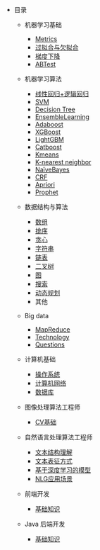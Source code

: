 <!-- docs/_sidebar.md -->

<!-- * [首页](README) -->

- 目录

  - 机器学习基础
      - [Metrics](./AI算法/machine-learning/metrics.md)
      - [过拟合与欠拟合](./AI算法/machine-learning/过拟合与欠拟合.md)
      - [梯度下降](./AI算法/machine-learning/梯度下降.md)
      - [ABTest](./AI算法/machine-learning/ABTest.md)

  - 机器学习算法    
      - [线性回归+逻辑回归](./AI算法/machine-learning/线性回归+逻辑回归.md)
      - [SVM](./AI算法/machine-learning/SVM.md)
      - [Decision Tree](./AI算法/machine-learning/DecisionTree.md)
      - [EnsembleLearning](./AI算法/machine-learning/EnsembleLearning.md)
      - [Adaboost](./AI算法/machine-learning/Adaboost.md)
      - [XGBoost](./AI算法/machine-learning/XGBoost.md)
      - [LightGBM](./AI算法/machine-learning/LightGBM.md)
      - [Catboost](./AI算法/machine-learning/Catboost.md)
      - [Kmeans](./AI算法/machine-learning/Kmeans.md)
      - [K-nearest neighbor](./AI算法/machine-learning/KNN.md)
      - [NaïveBayes](./AI算法/machine-learning/NaïveBayes.md)
      - [CRF](./AI算法/machine-learning/CRF.md)
      - [Apriori](./AI算法/machine-learning/Apriori.md)
      - [Prophet](./AI算法/machine-learning/Prophet.md)

  - 数据结构与算法
      - [数组](./数据结构与算法/Array.md)
      - [排序](./数据结构与算法/sort.md)
      - [贪心](./数据结构与算法/greedy.md)
      - [字符串](./数据结构与算法/string.md)
      - [链表](./数据结构与算法/linklist.md)
      - [二叉树](./数据结构与算法/binaryTree.md)
      - [图](./数据结构与算法/graph.md)
      - [搜索](./数据结构与算法/search.md)
      - [动态规划](./数据结构与算法/dp.md)
      - 其他 

  - Big data
      - [MapReduce](./开发/大数据/mapreduce.md)
      - [Technology](./开发/大数据/Technology.md)
      - [Questions](./开发/大数据/questions.md)

  - 计算机基础     
      - [操作系统](./计算机基础/操作系统.md)
      - [计算机网络](./计算机基础/计算机网络.md) 
      - [数据库](./计算机基础/数据库.md)

  - 图像处理算法工程师
      - [CV基础](./AI算法/CV/CV基础.md)
 

  - 自然语言处理算法工程师

      - [文本结构理解](./AI算法/NLP/文本表示/文本结构理解.md)
      - [文本表征方式](./AI算法/NLP/文本表示/文本表征方式.md)
      - [基于深度学习的模型](./AI算法/NLP/特征挖掘/基于深度学习的模型.md)
      - [NLG应用场景](./AI算法/NLP/应用场景/NLG.md)

  - 前端开发
      - [基础知识](./开发/前端开发/README.md)

  - Java 后端开发
      - [基础知识](./开发/Java后端开发.md)



